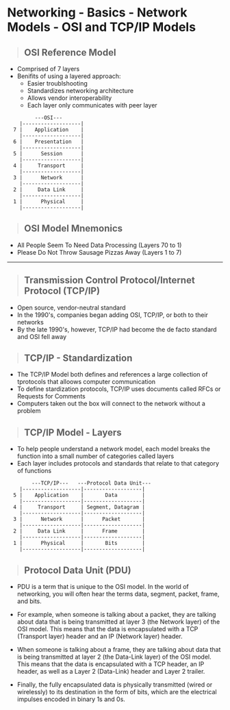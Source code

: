 # Networking - Basics - Network Models - OSI and TCP/IP Models

> ## **OSI Reference Model**
- Comprised of 7 layers
- Benifits of using a layered approach:
    - Easier troublshooting
    - Standardizes networking architecture
    - Allows vendor interoperability
    - Each layer only communicates with peer layer

```text
         ---OSI---
    |-------------------|
  7 |    Application    |
    |-------------------|
  6 |    Presentation   |
    |-------------------|
  5 |      Session      |
    |-------------------|
  4 |     Transport     |
    |-------------------|
  3 |      Network      |
    |-------------------|
  2 |     Data Link     |
    |-------------------|
  1 |      Physical     |
    |-------------------|
```


> ## **OSI Model Mnemonics**
- All People Seem To Need Data Processing (Layers 70 to 1)
- Please Do Not Throw Sausage Pizzas Away (Layers 1 to 7)

---

> ## **Transmission Control Protocol/Internet Protocol (TCP/IP)**
- Open source, vendor-neutral standard
- In the 1990's, companies began adding OSI, TCP/IP, or both to their networks
- By the late 1990's, however, TCP/IP had become the de facto standard and OSI fell away

> ## **TCP/IP - Standardization**
- The TCP/IP Model both defines and references a large collection of tprotocols that alloows computer communication
- To define stardization protocols, TCP/IP uses documents called RFCs or Requests for Comments
- Computers taken out the box will connect to the network without a problem

> ## **TCP/IP Model - Layers**

- To help people understand a network model, each model breaks the function into a small number of categories called layers
- Each layer includes protocols and standards that relate to that category of functions

```text
        ---TCP/IP---   ---Protocol Data Unit---
    |-------------------|-------------------|
  5 |    Application    |       Data        |
    |-------------------|-------------------|
  4 |     Transport     | Segment, Datagram |
    |-------------------|-------------------|
  3 |      Network      |      Packet       |
    |-------------------|-------------------|
  2 |     Data Link     |      Frame        |
    |-------------------|-------------------|
  1 |      Physical     |       Bits        |
    |-------------------|-------------------|
```

> ## **Protocol Data Unit (PDU)**
- PDU is a term that is unique to the OSI model. In the world of networking, you will often hear the terms data, segment, packet, frame, and bits. 

- For example, when someone is talking about a packet, they are talking about data that is being transmitted at layer 3 (the Network layer) of the OSI model. This means that the data is encapsulated with a TCP (Transport layer) header and an IP (Network layer) header.

- When someone is talking about a frame, they are talking about data that is being transmitted at layer 2 (the Data-Link layer) of the OSI model. This means that the data is encapsulated with a TCP header, an IP header, as well as a Layer 2 (Data-Link) header and Layer 2 trailer.

- Finally, the fully encapsulated data is physically transmitted (wired or wirelessly) to its destination in the form of bits, which are the electrical impulses encoded in binary 1s and 0s.